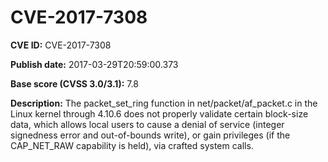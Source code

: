 # CVE-2017-7308

**CVE ID:** CVE-2017-7308

**Publish date:** 2017-03-29T20:59:00.373

**Base score (CVSS 3.0/3.1):** 7.8

**Description:** The packet_set_ring function in net/packet/af_packet.c in the Linux kernel through 4.10.6 does not properly validate certain block-size data, which allows local users to cause a denial of service (integer signedness error and out-of-bounds write), or gain privileges (if the CAP_NET_RAW capability is held), via crafted system calls.
